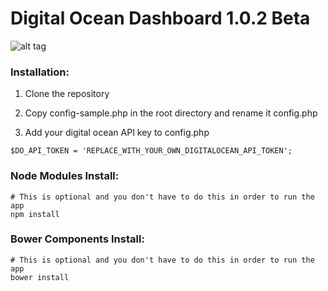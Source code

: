 <h1>Digital Ocean Dashboard 1.0.2 Beta</h1>

![alt tag](http://i.imgur.com/NHrdpV8.gif)

<h3>Installation:</h3>

1.  Clone the repository

2.  Copy config-sample.php in the root directory and rename it config.php

3.  Add your digital ocean API key to config.php

```
$DO_API_TOKEN = 'REPLACE_WITH_YOUR_OWN_DIGITALOCEAN_API_TOKEN';
```

<h3>Node Modules Install:</h3>

```
# This is optional and you don't have to do this in order to run the app
npm install
```

<h3>Bower Components Install:</h3>

```
# This is optional and you don't have to do this in order to run the app
bower install
```
